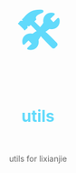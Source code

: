 <h1 align="center" style="font-size: 80px;color:#61dafb">🛠</h1>
<h1 align="center" style="color: #61dafb;">utils</h1>

<br>

<p align="center" style="color:#666">utils for lixianjie</p>

<br>

